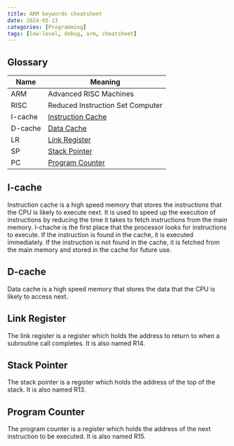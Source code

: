 ```yaml
---
title: ARM keywords cheatsheet
date: 2024-05-13
categories: [Programming]
tags: [low-level, debug, arm, cheatsheet]
---
```


## Glossary

| Name | Meaning |
|-----|-----------------------|
| ARM | Advanced RISC Machines |
| RISC | Reduced Instruction Set Computer |
| I-cache | [Instruction Cache](##I-cache) |
| D-cache | [Data Cache](##D-chache) |
| LR | [Link Register](##Link_Register) |
| SP | [Stack Pointer](##Stack_Pointer) |
| PC | [Program Counter](##Program_Counter) |

## I-cache

Instruction cache is a high speed memory that stores the instructions that the CPU is likely to execute next.
It is used to speed up the execution of instructions by reducing the time it takes to fetch instructions from the main memory.
I-chache is the first place that the processor looks for instructions to execute. If the instruction is found in the cache, it is executed immediately.
If the instruction is not found in the cache, it is fetched from the main memory and stored in the cache for future use.

## D-cache

Data cache is a high speed memory that stores the data that the CPU is likely to access next.

## Link Register

The link register is a register which holds the address to return to when a subroutine call completes.
It is also named R14.

## Stack Pointer

The stack pointer is a register which holds the address of the top of the stack. It is also named R13.

## Program Counter

The program counter is a register which holds the address of the next instruction to be executed. It is also named R15.
